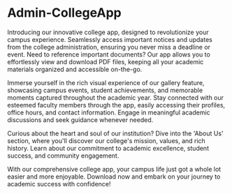 # Admin-CollegeApp

Introducing our innovative college app, designed to revolutionize your campus experience. Seamlessly access important notices and updates from the college administration, ensuring you never miss a deadline or event. Need to reference important documents? Our app allows you to effortlessly view and download PDF files, keeping all your academic materials organized and accessible on-the-go.

Immerse yourself in the rich visual experience of our gallery feature, showcasing campus events, student achievements, and memorable moments captured throughout the academic year. Stay connected with our esteemed faculty members through the app, easily accessing their profiles, office hours, and contact information. Engage in meaningful academic discussions and seek guidance whenever needed.

Curious about the heart and soul of our institution? Dive into the 'About Us' section, where you'll discover our college's mission, values, and rich history. Learn about our commitment to academic excellence, student success, and community engagement.

With our comprehensive college app, your campus life just got a whole lot easier and more enjoyable. Download now and embark on your journey to academic success with confidence!
